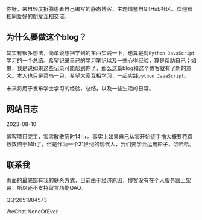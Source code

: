 <p>你好，来自轻度折腾患者自己编写的静态博客，主题借鉴自GitHub社区。欢迎有相同爱好的朋友互相交流。</p>
<h2>为什么要做这个blog？</h2>
<p>其实有很多想法，简单说想把学到的东西实践一下，也算是对<code>Python JavaScript</code>学习的一个总结。希望记录自己的学习笔记以及一些心得经验，算是帮助自己；如果，我是说如果这些记录可能帮到你了，那么这篇blog和这个博客就有了新的意义。本人也只是菜鸟一只，希望大家互相学习，一起实践<code>python JavaScript</code>。</p>
<p>未来将用于发布学士学习的经验，总结，以及一些生活的日常。</p>
<h2>网站日志</h2>
<p>2023-08-10</p>
<p>博客项目完工，零零散散历时14h+。事实上如果自己从零开始徒手撸大概要花费数数倍于14h了，但是作为一个21世纪的现代人，我们要学会运用轮子，哈哈哈。</p>
<h2>联系我</h2>
<p>页面的最底部有我的联系方式，目前由于经济原因，博客没有在个人服务器上架设，所以还不支持留言功能QAQ。</p>
<p>QQ:2651984573</p>
<p>WeChat:NoneOfEver</p>
